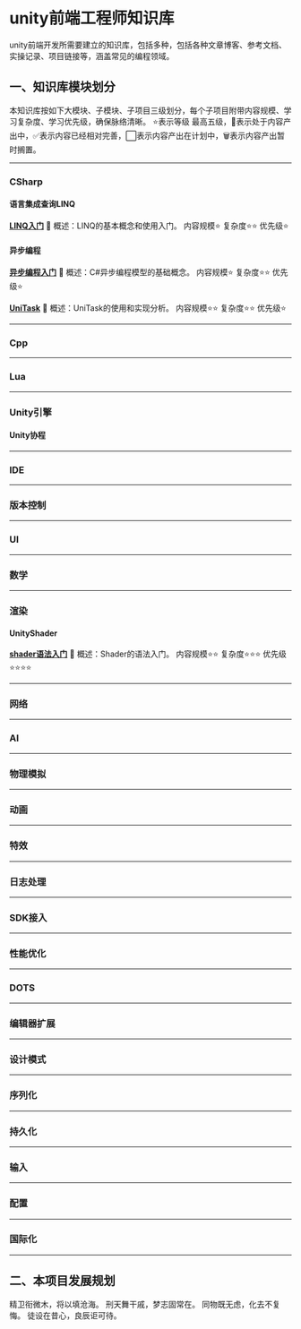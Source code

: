 # unity前端工程师知识库
unity前端开发所需要建立的知识库，包括多种，包括各种文章博客、参考文档、实操记录、项目链接等，涵盖常见的编程领域。

## 一、知识库模块划分
本知识库按如下大模块、子模块、子项目三级划分，每个子项目附带内容规模、学习复杂度、学习优先级，确保脉络清晰。
⭐表示等级 最高五级，🚧表示处于内容产出中，✅️表示内容已经相对完善，⬜表示内容产出在计划中，🗑️表示内容产出暂时搁置。

---
### CSharp

#### 语言集成查询LINQ

[**LINQ入门**](./CSharp/语言集成查询LINQ/LINQ入门/) 🚧
概述：LINQ的基本概念和使用入门。
内容规模⭐
复杂度⭐⭐
优先级⭐

#### 异步编程

**[异步编程入门](./CSharp/异步编程/异步编程入门/)** 🚧
概述：C#异步编程模型的基础概念。
内容规模⭐
复杂度⭐⭐
优先级⭐

[**UniTask**](./CSharp/异步编程/UniTask/) 🚧
概述：UniTask的使用和实现分析。
内容规模⭐⭐
复杂度⭐⭐
优先级⭐

---
### Cpp

---
### Lua

---
### Unity引擎

#### Unity协程

---
### IDE

---
### 版本控制

---
### UI

---
### 数学

---
### 渲染

#### UnityShader

[**shader语法入门**](./渲染/UnityShader/shader语法入门/) 🚧
概述：Shader的语法入门。
内容规模⭐⭐
复杂度⭐⭐⭐
优先级⭐⭐⭐⭐

---
### 网络

---
### AI

---
### 物理模拟

---
### 动画

---
### 特效

---
### 日志处理

---
### SDK接入

---
### 性能优化

---
### DOTS

---
### 编辑器扩展

---
### 设计模式

---
### 序列化

---
### 持久化

---
### 输入

---
### 配置

---
### 国际化

---
## 二、本项目发展规划

精卫衔微木，将以填沧海。
刑天舞干戚，梦志固常在。
同物既无虑，化去不复悔。
徒设在昔心，良辰讵可待。